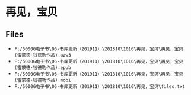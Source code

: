 # 再见，宝贝

## Files

- `F:/5000G电子书\06-书库更新（201911）\201810\1016\再见，宝贝\再见，宝贝 (雷蒙德·钱德勒作品).azw3`
- `F:/5000G电子书\06-书库更新（201911）\201810\1016\再见，宝贝\再见，宝贝 (雷蒙德·钱德勒作品).epub`
- `F:/5000G电子书\06-书库更新（201911）\201810\1016\再见，宝贝\再见，宝贝 (雷蒙德·钱德勒作品).mobi`
- `F:/5000G电子书\06-书库更新（201911）\201810\1016\再见，宝贝\files.txt`
